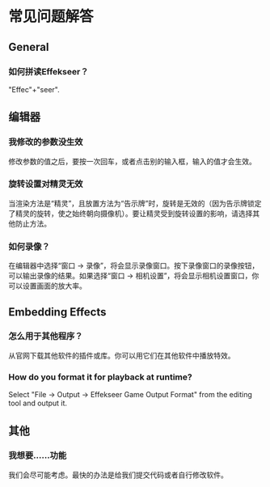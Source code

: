 # 常见问题解答

## General

### 如何拼读Effekseer？

"Effec"+"seer".

## 编辑器

### 我修改的参数没生效

修改参数的值之后，要按一次回车，或者点击别的输入框，输入的值才会生效。

### 旋转设置对精灵无效

当渲染方法是“精灵”，且放置方法为“告示牌”时，旋转是无效的（因为告示牌锁定了精灵的旋转，使之始终朝向摄像机）。要让精灵受到旋转设置的影响，请选择其他防止方法。

### 如何录像？

在编辑器中选择“窗口 -> 录像”，将会显示录像窗口。按下录像窗口的录像按钮，可以输出录像的结果。如果选择“窗口 -> 相机设置”，将会显示相机设置窗口，你可以设置画面的放大率。

## Embedding Effects

### 怎么用于其他程序？

从官网下载其他软件的插件或库。你可以用它们在其他软件中播放特效。

### How do you format it for playback at runtime?

Select "File -> Output -> Effekseer Game Output Format" from the editing tool and output it.

## 其他

### 我想要……功能

我们会尽可能考虑。最快的办法是给我们提交代码或者自行修改软件。

